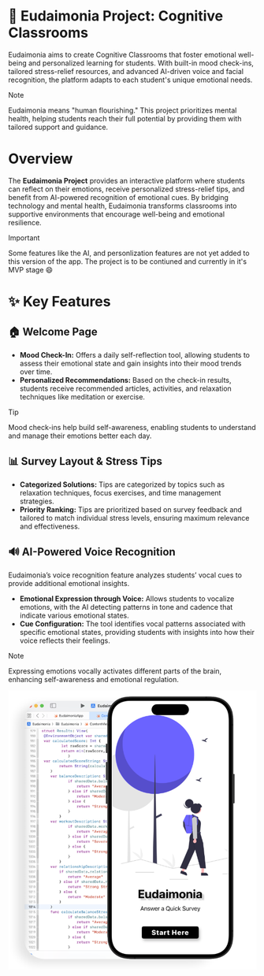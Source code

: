 # 🌱 Eudaimonia Project: Cognitive Classrooms
Eudaimonia aims to create Cognitive Classrooms that foster emotional well-being and personalized learning for students. With built-in mood check-ins, tailored stress-relief resources, and advanced AI-driven voice and facial recognition, the platform adapts to each student's unique emotional needs.
> [!NOTE]
> Eudaimonia means "human flourishing." This project prioritizes mental health, helping students reach their full potential by providing them with tailored support and guidance.

# Overview
The **Eudaimonia Project** provides an interactive platform where students can reflect on their emotions, receive personalized stress-relief tips, and benefit from AI-powered recognition of emotional cues. By bridging technology and mental health, Eudaimonia transforms classrooms into supportive environments that encourage well-being and emotional resilience.
> [!IMPORTANT]
> Some features like the AI, and personlization features are not yet added to this version of the app. The project is to be contiuned and currently in it's MVP stage 😄

# ✨ Key Features
## 🏠 Welcome Page
- **Mood Check-In:** Offers a daily self-reflection tool, allowing students to assess their emotional state and gain insights into their mood trends over time.
- **Personalized Recommendations:** Based on the check-in results, students receive recommended articles, activities, and relaxation techniques like meditation or exercise.
> [!TIP]
> Mood check-ins help build self-awareness, enabling students to understand and manage their emotions better each day.

## 📊 Survey Layout & Stress Tips
- **Categorized Solutions:** Tips are categorized by topics such as relaxation techniques, focus exercises, and time management strategies.
- **Priority Ranking:** Tips are prioritized based on survey feedback and tailored to match individual stress levels, ensuring maximum relevance and effectiveness.

## 🔊 AI-Powered Voice Recognition
Eudaimonia’s voice recognition feature analyzes students’ vocal cues to provide additional emotional insights.
- **Emotional Expression through Voice:** Allows students to vocalize emotions, with the AI detecting patterns in tone and cadence that indicate various emotional states.
- **Cue Configuration:** The tool identifies vocal patterns associated with specific emotional states, providing students with insights into how their voice reflects their feelings.
> [!NOTE]
> Expressing emotions vocally activates different parts of the brain, enhancing self-awareness and emotional regulation.

![](https://github.com/Bossgod360/Eudaimonia/blob/main/Eudaimonia.png)

